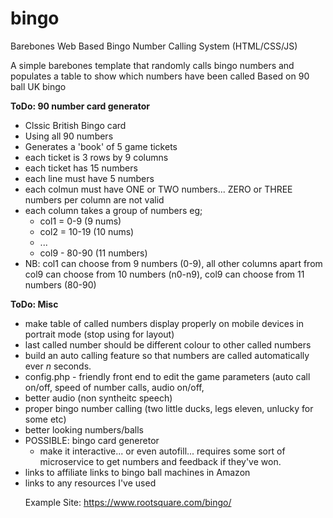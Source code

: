 # bingo
Barebones Web Based Bingo Number Calling System (HTML/CSS/JS)

A simple barebones template that randomly calls bingo numbers and populates a table to show which numbers have been called
Based on 90 ball UK bingo

**ToDo: 90 number card generator**
- Clssic British Bingo card
- Using all 90 numbers
- Generates a 'book' of 5 game tickets
- each ticket is 3 rows by 9 columns
- each ticket has 15 numbers
- each line must have 5 numbers
- each colmun must have ONE or TWO numbers... ZERO or THREE numbers per column are not valid
- each column takes a group of numbers eg;
  - col1 = 0-9 (9 nums)
  - col2 = 10-19 (10 nums)
  - ...
  - col9 - 80-90 (11 numbers)
- NB: col1 can choose from 9 numbers (0-9), all other columns apart from col9 can choose from 10 numbers (n0-n9), col9 can choose from 11 numbers (80-90)


**ToDo: Misc**
- make table of called numbers display properly on mobile devices in portrait mode (stop using <TABLE> for layout)
- last called number should be different colour to other called numbers
- build an auto calling feature so that numbers are called automatically ever _n_ seconds.
- config.php - friendly front end to edit the game parameters (auto call on/off, speed of number calls, audio on/off, 
- better audio (non syntheitc speech)
- proper bingo number calling (two little ducks, legs eleven, unlucky for some etc)
- better looking numbers/balls
- POSSIBLE: bingo card generetor
  - make it interactive... or even autofill... requires some sort of microservice to get numbers and feedback if they've won.
- links to affiliate links to bingo ball machines in Amazon
- links to any resources I've used

Example Site: https://www.rootsquare.com/bingo/
